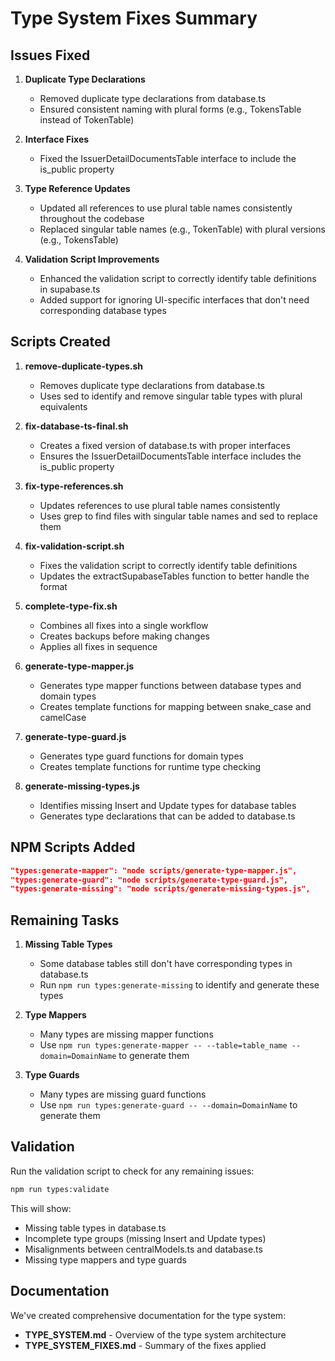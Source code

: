 # Type System Fixes Summary

## Issues Fixed

1. **Duplicate Type Declarations**
   - Removed duplicate type declarations from database.ts
   - Ensured consistent naming with plural forms (e.g., TokensTable instead of TokenTable)

2. **Interface Fixes**
   - Fixed the IssuerDetailDocumentsTable interface to include the is_public property

3. **Type Reference Updates**
   - Updated all references to use plural table names consistently throughout the codebase
   - Replaced singular table names (e.g., TokenTable) with plural versions (e.g., TokensTable)

4. **Validation Script Improvements**
   - Enhanced the validation script to correctly identify table definitions in supabase.ts
   - Added support for ignoring UI-specific interfaces that don't need corresponding database types

## Scripts Created

1. **remove-duplicate-types.sh**
   - Removes duplicate type declarations from database.ts
   - Uses sed to identify and remove singular table types with plural equivalents

2. **fix-database-ts-final.sh**
   - Creates a fixed version of database.ts with proper interfaces
   - Ensures the IssuerDetailDocumentsTable interface includes the is_public property

3. **fix-type-references.sh**
   - Updates references to use plural table names consistently
   - Uses grep to find files with singular table names and sed to replace them

4. **fix-validation-script.sh**
   - Fixes the validation script to correctly identify table definitions
   - Updates the extractSupabaseTables function to better handle the format

5. **complete-type-fix.sh**
   - Combines all fixes into a single workflow
   - Creates backups before making changes
   - Applies all fixes in sequence

6. **generate-type-mapper.js**
   - Generates type mapper functions between database types and domain types
   - Creates template functions for mapping between snake_case and camelCase

7. **generate-type-guard.js**
   - Generates type guard functions for domain types
   - Creates template functions for runtime type checking

8. **generate-missing-types.js**
   - Identifies missing Insert and Update types for database tables
   - Generates type declarations that can be added to database.ts

## NPM Scripts Added

```json
"types:generate-mapper": "node scripts/generate-type-mapper.js",
"types:generate-guard": "node scripts/generate-type-guard.js",
"types:generate-missing": "node scripts/generate-missing-types.js",
```

## Remaining Tasks

1. **Missing Table Types**
   - Some database tables still don't have corresponding types in database.ts
   - Run `npm run types:generate-missing` to identify and generate these types

2. **Type Mappers**
   - Many types are missing mapper functions
   - Use `npm run types:generate-mapper -- --table=table_name --domain=DomainName` to generate them

3. **Type Guards**
   - Many types are missing guard functions
   - Use `npm run types:generate-guard -- --domain=DomainName` to generate them

## Validation

Run the validation script to check for any remaining issues:

```bash
npm run types:validate
```

This will show:
- Missing table types in database.ts
- Incomplete type groups (missing Insert and Update types)
- Misalignments between centralModels.ts and database.ts
- Missing type mappers and type guards

## Documentation

We've created comprehensive documentation for the type system:

- **TYPE_SYSTEM.md** - Overview of the type system architecture
- **TYPE_SYSTEM_FIXES.md** - Summary of the fixes applied 